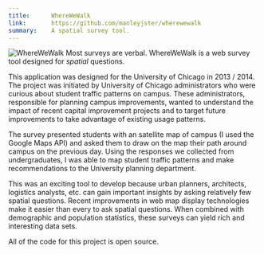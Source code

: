 ```yaml
---
title: 		WhereWeWalk
link:		https://github.com/manleyjster/wherewewalk
summary: 	A spatial survey tool.
---
```

![WhereWeWalk]({{assets}}/images/wherewewalk.png)
Most surveys are verbal.  WhereWeWalk is a web survey tool designed for *spatial* questions.

This application was designed for the University of Chicago in 2013 / 2014.  The project was initiated by University of Chicago administrators who were curious about student traffic patterns on campus.  These administrators, responsible for planning campus improvements, wanted to understand the impact of recent capital improvement projects and to target future improvements to take advantage of existing usage patterns.

The survey presented students with an satellite map of campus (I used the Google Maps API) and asked them to draw on the map their path around campus on the previous day.  Using the responses we collected from undergraduates, I was able to map student traffic patterns and make recommendations to the University planning department.

This was an exciting tool to develop because urban planners, architects, logistics analysts, etc. can gain important insights by asking relatively few spatial questions.  Recent improvements in web map display technologies make it easier than every to ask spatial questions.  When combined with demographic and population statistics, these surveys can yield rich and interesting data sets.

All of the code for this project is open source.
